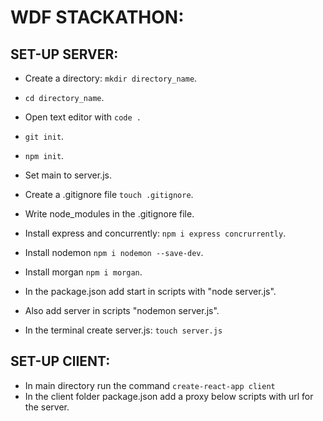 # WDF STACKATHON:

## SET-UP SERVER:
  - Create a directory: `mkdir directory_name`.
  - `cd directory_name`.
  - Open text editor with `code .`
  - `git init`.
  - `npm init`.
  - Set main to server.js.
  - Create a .gitignore file `touch .gitignore`.
  - Write node_modules in the .gitignore file.
  - Install express and concurrently: `npm i express concrurrently`.
  - Install nodemon `npm i nodemon --save-dev`.
  - Install morgan `npm i morgan`.

  - In the package.json add start in scripts with "node server.js".
  - Also add server in scripts "nodemon server.js".
  - In the terminal create server.js: `touch server.js`


## SET-UP ClIENT: 
  - In main directory run the command `create-react-app client` 
  - In the client folder package.json add a proxy below scripts with url for the server.
